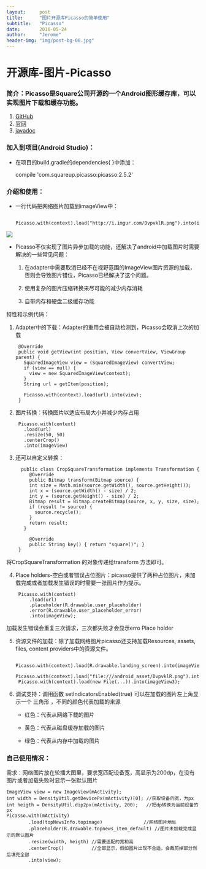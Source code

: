 ```yaml
---
layout:     post
title:      "图片开源库Picasso的简单使用"
subtitle:   "Picasso"
date:       2016-05-24 
author:     "Jerome"
header-img: "img/post-bg-06.jpg"
---
```



# 开源库-图片-Picasso

### 简介：Picasso是Square公司开源的一个Android图形缓存库，可以实现图片下载和缓存功能。
  
1. [GitHub](https://github.com/square/picasso)  
2. [官网](http://square.github.io/picasso/)
3. [javadoc](http://square.github.io/picasso/2.x/picasso/)


### 加入到项目(Android Studio)：


- 在项目的build.gradle的dependencies{ }中添加：

	compile 'com.squareup.picasso:picasso:2.5.2'



### 介绍和使用：


-  一行代码把网络图片加载到imageView中：

			Picasso.with(context).load("http://i.imgur.com/DvpvklR.png").into(imageView);

![](http://www.jcodecraeer.com/uploads/20140731/67391406772378.png)

- Picasso不仅实现了图片异步加载的功能，还解决了android中加载图片时需要解决的一些常见问题：
	
	1. 在adapter中需要取消已经不在视野范围的ImageView图片资源的加载，否则会导致图片错位，Picasso已经解决了这个问题。
	
	2. 使用复杂的图片压缩转换来尽可能的减少内存消耗
		
	3. 自带内存和硬盘二级缓存功能
		 
特性和示例代码：

1. Adapter中的下载：Adapter的重用会被自动检测到，Picasso会取消上次的加载


		@Override 
 		public void getView(int position, View convertView, ViewGroup parent) {
		  SquaredImageView view = (SquaredImageView) convertView;
		  if (view == null) {
		    view = new SquaredImageView(context);
		  }
		  String url = getItem(position);
		
		  Picasso.with(context).load(url).into(view);
		}

2. 图片转换：转换图片以适应布局大小并减少内存占用


		Picasso.with(context)
		  .load(url)
		  .resize(50, 50)
		  .centerCrop()
		  .into(imageView)	 


3. 还可以自定义转换：


		 public class CropSquareTransformation implements Transformation {
		    @Override 
			public Bitmap transform(Bitmap source) {
		    int size = Math.min(source.getWidth(), source.getHeight());
		    int x = (source.getWidth() - size) / 2;
		    int y = (source.getHeight() - size) / 2;
		    Bitmap result = Bitmap.createBitmap(source, x, y, size, size);
		    if (result != source) {
		      source.recycle();
		    }
		    return result;
		  }
		
		    @Override 
			public String key() { return "square()"; }
		}
将CropSquareTransformation 的对象传递给transform 方法即可。

4. Place holders-空白或者错误占位图片：picasso提供了两种占位图片，未加载完成或者加载发生错误的时需要一张图片作为提示。

		Picasso.with(context)
		    .load(url)
		    .placeholder(R.drawable.user_placeholder)
		    .error(R.drawable.user_placeholder_error)
		    .into(imageView);
加载发生错误会重复三次请求，三次都失败才会显示erro Place holder

5. 资源文件的加载：除了加载网络图片picasso还支持加载Resources, assets, files, content providers中的资源文件。
		
		Picasso.with(context).load(R.drawable.landing_screen).into(imageView1);
		Picasso.with(context).load("file:///android_asset/DvpvklR.png").into(imageView2);
		Picasso.with(context).load(new File(...)).into(imageView3);

6. 调试支持：调用函数 setIndicatorsEnabled(true) 可以在加载的图片左上角显示一个 三角形 ，不同的颜色代表加载的来源

	- 红色：代表从网络下载的图片
		
	- 黄色：代表从磁盘缓存加载的图片
		
	- 绿色：代表从内存中加载的图片



### 自己使用情况：

需求：网络图片放在轮播大图里，要求宽匹配设备宽，高显示为200dp，在没有图片或者加载失败时显示一张默认图片

	ImageView view = new ImageView(mActivity);
    int width = DensityUtil.getDevicePx(mActivity)[0]; //获取设备的宽，为px
    int heigth = DensityUtil.dip2px(mActivity, 200);   //把dp转换为当前设备的px
    Picasso.with(mActivity)
            .load(topNewsInfo.topimage)               //网络图片地址
            .placeholder(R.drawable.topnews_item_default) //图片未加载完成显示的默认图片
            .resize(width, heigth) //需要适配的宽和高
            .centerCrop()          //全部显示，假如图片出现不合适，会裁剪掉部分然后填充全部
            .into(view);